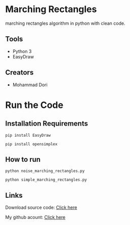 # Marching Rectangles
marching rectangles algorithm in python with clean code.

## Tools

- Python 3
- EasyDraw


## Creators
- Mohammad Dori


# Run the Code


## Installation Requirements

```
pip install EasyDraw
```
```
pip install opensimplex
```



## How to run

```
python noise_marching_rectangles.py
```
```
python simple_marching_rectangles.py
```

## Links

Download source code: [Click here](https://github.com/dori-dev/marching-rectangles/archive/refs/heads/main.zip)

My github acount: [Click here](https://github.com/dori-dev/)
